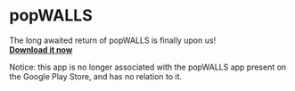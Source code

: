 # popWALLS

The long awaited return of popWALLS is finally upon us! <br>
**[Download it now](https://github.com/n3rd3x3/popWALLS/releases/tag/v1.0.0)**

Notice: this app is no longer associated with the popWALLS app present on the Google Play Store, and has no relation to it.
